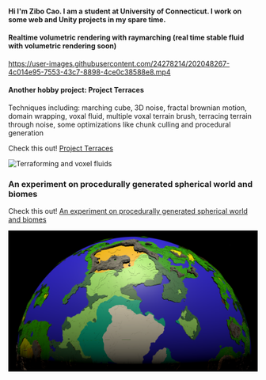 #### Hi I'm Zibo Cao. I am a student at University of Connecticut. I work on some web and Unity projects in my spare time. ####


#### Realtime volumetric rendering with raymarching (real time stable fluid with volumetric rendering soon) ####
https://user-images.githubusercontent.com/24278214/202048267-4c014e95-7553-43c7-8898-4ce0c38588e8.mp4


#### Another hobby project: Project Terraces ####

Techniques including: marching cube, 3D noise, fractal brownian motion, domain wrapping, voxal fluid, multiple voxal terrain brush, terracing terrain through noise, some optimizations like chunk culling and procedural generation 

Check this out! <a href = https://github.com/FzComet206/Project-Terraces>
  Project Terraces
</a>

![Terraforming and voxel fluids](Images/Realm.png)


### An experiment on procedurally generated spherical world and biomes ###
Check this out! <a href = https://github.com/FzComet206/Spherical-World-Generation/blob/master/README.md>
An experiment on procedurally generated spherical world and biomes
</a>

![A planet](Images/World.png)
